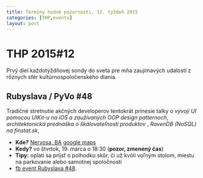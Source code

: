 ```yaml
---
title: Termíny hodné pozornosti, 12. týždeň 2015
categories: [THP,events]
layout: post
---
```

THP 2015#12
===========
Prvý diel každotýždňovej sondy do sveta pre mňa zaujímavých udalostí z rôznych sfér kultúrnospoločenského diania.

Rubyslava / PyVo #48
--------------------
Tradičné stretnutie akčných developerov tentokrát prinesie talky o *vývoji UI pomocou UIKit-u na iOS a zaužívaných OOP design patternoch*, *architektonická prednáška o škálovateľnosti produktov* , *RavenDB (NoSQL) na finstat.sk*, 

   * **Kde?** [Nervosa, BA](http://www.nervosa.sk) [google maps](https://goo.gl/maps/wTx02) 
   * **Kedy?** vo štvrtok, 19. marca o 18:30 (**pozor, zmenený čas**)
   * **Tipy:** oplatí sa príjsť o polhodku skôr, či už kvôli voľným stolom, miestu na parkovanie alebo samotnej spoločnosti 
   * [fb event Rubyslava #48](https://www.facebook.com/events/1552210551696826/).

